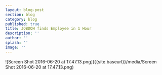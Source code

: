 ```yaml
---
layout: blog-post
section: blog
category: blog
published: true
title: JOBDOH finds Employee in 1 Hour
description: ''
author: ''
splash: ''
image: ''
---
```

![Screen Shot 2016-06-20 at 17.47.13.png]({{site.baseurl}}/media/Screen Shot 2016-06-20 at 17.47.13.png)
